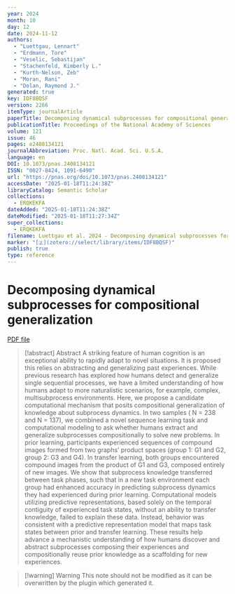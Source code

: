 ```yaml
---
year: 2024
month: 10
day: 12
date: 2024-11-12
authors:
  - "Luettgau, Lennart"
  - "Erdmann, Tore"
  - "Veselic, Sebastijan"
  - "Stachenfeld, Kimberly L."
  - "Kurth-Nelson, Zeb"
  - "Moran, Rani"
  - "Dolan, Raymond J."
generated: true
key: IDF8BQSF
version: 2266
itemType: journalArticle
paperTitle: Decomposing dynamical subprocesses for compositional generalization
publicationTitle: Proceedings of the National Academy of Sciences
volume: 121
issue: 46
pages: e2408134121
journalAbbreviation: Proc. Natl. Acad. Sci. U.S.A.
language: en
DOI: 10.1073/pnas.2408134121
ISSN: "0027-8424, 1091-6490"
url: "https://pnas.org/doi/10.1073/pnas.2408134121"
accessDate: "2025-01-18T11:24:38Z"
libraryCatalog: Semantic Scholar
collections:
  - ERQKEKFA
dateAdded: "2025-01-18T11:24:38Z"
dateModified: "2025-01-18T11:27:34Z"
super_collections:
  - ERQKEKFA
filename: Luettgau et al. 2024 - Decomposing dynamical subprocesses for compositional generalization.pdf
marker: "[🇿](zotero://select/library/items/IDF8BQSF)"
publish: true
type: reference
---
```

# Decomposing dynamical subprocesses for compositional generalization

[PDF file](/Papers/PDFs/Luettgau%20et%20al.%202024%20-%20Decomposing%20dynamical%20subprocesses%20for%20compositional%20generalization.pdf)

> [!abstract] Abstract
> A striking feature of human cognition is an exceptional ability to rapidly adapt to novel situations. It is proposed this relies on abstracting and generalizing past experiences. While previous research has explored how humans detect and generalize single sequential processes, we have a limited understanding of how humans adapt to more naturalistic scenarios, for example, complex, multisubprocess environments. Here, we propose a candidate computational mechanism that posits compositional generalization of knowledge about subprocess dynamics. In two samples (
>               N
>               = 238 and
>               N
>               = 137), we combined a novel sequence learning task and computational modeling to ask whether humans extract and generalize subprocesses compositionally to solve new problems. In prior learning, participants experienced sequences of compound images formed from two graphs’ product spaces (group 1: G1 and G2, group 2: G3 and G4). In transfer learning, both groups encountered compound images from the product of G1 and G3, composed entirely of new images. We show that subprocess knowledge transferred between task phases, such that in a new task environment each group had enhanced accuracy in predicting subprocess dynamics they had experienced during prior learning. Computational models utilizing predictive representations, based solely on the temporal contiguity of experienced task states, without an ability to transfer knowledge, failed to explain these data. Instead, behavior was consistent with a predictive representation model that maps task states between prior and transfer learning. These results help advance a mechanistic understanding of how humans discover and abstract subprocesses composing their experiences and compositionally reuse prior knowledge as a scaffolding for new experiences.

>[!warning] Warning
> This note should not be modified as it can be overwritten by the plugin which generated it.

